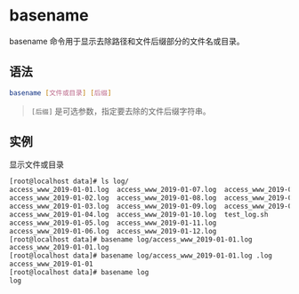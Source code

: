 # basename

basename 命令用于显示去除路径和文件后缀部分的文件名或目录。

## 语法

```bash
basename [文件或目录] [后缀]
```

> `[后缀]` 是可选参数，指定要去除的文件后缀字符串。

## 实例

显示文件或目录

```bash
[root@localhost data]# ls log/
access_www_2019-01-01.log  access_www_2019-01-07.log  access_www_2019-01-13.log
access_www_2019-01-02.log  access_www_2019-01-08.log  access_www_2019-01-14.log
access_www_2019-01-03.log  access_www_2019-01-09.log  access_www_2019-01-15.log
access_www_2019-01-04.log  access_www_2019-01-10.log  test_log.sh
access_www_2019-01-05.log  access_www_2019-01-11.log
access_www_2019-01-06.log  access_www_2019-01-12.log
[root@localhost data]# basename log/access_www_2019-01-01.log 
access_www_2019-01-01.log
[root@localhost data]# basename log/access_www_2019-01-01.log .log
access_www_2019-01-01
[root@localhost data]# basename log
log
```